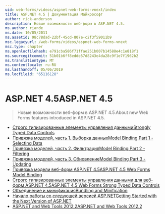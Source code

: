 ```yaml
---
uid: web-forms/videos/aspnet-web-forms-vnext/index
title: ASP.NET 4.5 | Документация Майкрософт
author: rick-anderson
description: Новые возможности веб-форм в ASP.NET 4.5.
ms.author: riande
ms.date: 10/05/2011
ms.assetid: 98c78dad-22bf-45cd-807e-c2f3f59011b9
msc.legacyurl: /web-forms/videos/aspnet-web-forms-vnext
msc.type: chapter
ms.openlocfilehash: e791cba586f71ffae251b007b14588e4c1e818f1
ms.sourcegitcommit: 51b01b6ff8edde57d8243e4da28c9f1e7f1962b2
ms.translationtype: MT
ms.contentlocale: ru-RU
ms.lasthandoff: 05/06/2019
ms.locfileid: "65116128"
---
```

# <a name="aspnet-45"></a><span data-ttu-id="92853-103">ASP.NET 4.5</span><span class="sxs-lookup"><span data-stu-id="92853-103">ASP.NET 4.5</span></span>

> <span data-ttu-id="92853-104">Новые возможности веб-форм в ASP.NET 4.5.</span><span class="sxs-lookup"><span data-stu-id="92853-104">About new Web Forms features introduced in ASP.NET 4.5.</span></span>

- [<span data-ttu-id="92853-105">Строго типизированные элементы управления данными</span><span class="sxs-lookup"><span data-stu-id="92853-105">Strongly Typed Data Controls</span></span>](aspnet-vnext-videos-strongly-typed-data-controls.md)
- [<span data-ttu-id="92853-106">Привязка моделей, часть 1. Выборка данных</span><span class="sxs-lookup"><span data-stu-id="92853-106">Model Binding Part 1 - Selecting Data</span></span>](aspnet-vnext-videos-model-binding-part-1-selecting-data.md)
- [<span data-ttu-id="92853-107">Привязка моделей, часть 2. Фильтрация</span><span class="sxs-lookup"><span data-stu-id="92853-107">Model Binding Part 2 - Filtering</span></span>](aspnet-vnext-videos-model-binding-part-2-filtering.md)
- [<span data-ttu-id="92853-108">Привязка моделей, часть 3. Обновление</span><span class="sxs-lookup"><span data-stu-id="92853-108">Model Binding Part 3 - Updating</span></span>](aspnet-vnext-videos-model-binding-part-3-updating.md)
- [<span data-ttu-id="92853-109">Привязка модели веб-форм ASP.NET 4.5</span><span class="sxs-lookup"><span data-stu-id="92853-109">ASP.NET 4.5 Web Forms Model Binding</span></span>](aspnet-45-web-forms-model-binding.md)
- [<span data-ttu-id="92853-110">Строго типизированные элементы управления данными для веб-форм ASP.NET 4.5</span><span class="sxs-lookup"><span data-stu-id="92853-110">ASP.NET 4.5 Web Forms Strong Typed Data Controls</span></span>](aspnet-45-web-forms-strong-typed-data-controls.md)
- [<span data-ttu-id="92853-111">Объединение и минификация</span><span class="sxs-lookup"><span data-stu-id="92853-111">Bundling and Minification</span></span>](aspnet-vnext-videos-bundling-and-minification.md)
- [<span data-ttu-id="92853-112">Начало работы со следующей версией ASP.NET</span><span class="sxs-lookup"><span data-stu-id="92853-112">Getting Started with the Next Version of ASP.NET</span></span>](getting-started-with-the-next-version-of-aspnet.md)
- [<span data-ttu-id="92853-113">ASP.NET and Web Tools 2012.2</span><span class="sxs-lookup"><span data-stu-id="92853-113">ASP.NET and Web Tools 2012.2</span></span>](aspnet-and-web-tools-20122.md)
